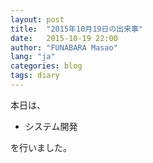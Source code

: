 ```yaml
---
layout: post
title:  "2015年10月19日の出来事"
date:   2015-10-19 22:00
author: "FUNABARA Masao"
lang: "ja"
categories: blog
tags: diary
---
```


本日は、

* システム開発

を行いました。
